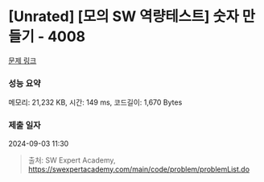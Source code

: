 # [Unrated] [모의 SW 역량테스트] 숫자 만들기 - 4008 

[문제 링크](https://swexpertacademy.com/main/code/problem/problemDetail.do?contestProbId=AWIeRZV6kBUDFAVH) 

### 성능 요약

메모리: 21,232 KB, 시간: 149 ms, 코드길이: 1,670 Bytes

### 제출 일자

2024-09-03 11:30



> 출처: SW Expert Academy, https://swexpertacademy.com/main/code/problem/problemList.do